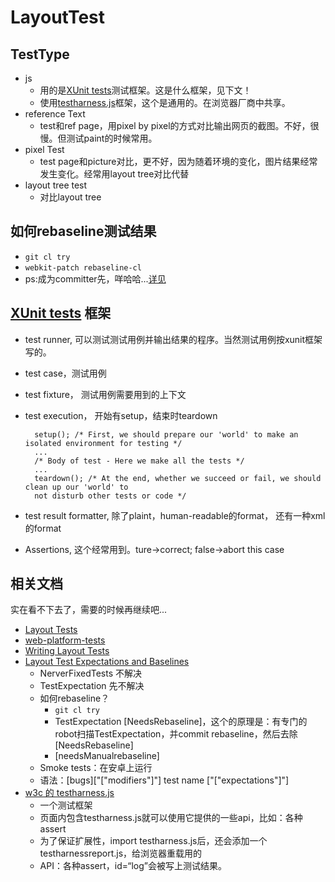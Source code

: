 # LayoutTest

## TestType
- js 
	- 用的是[XUnit tests](https://en.wikipedia.org/wiki/XUnit)测试框架。这是什么框架，见下文！
	- 使用[testharness.js](https://github.com/w3c/testharness.js)框架，这个是通用的。在浏览器厂商中共享。
- reference Text
	- test和ref page，用pixel by pixel的方式对比输出网页的截图。不好，很慢。但测试paint的时候常用。
- pixel Test
	- test page和picture对比，更不好，因为随着环境的变化，图片结果经常发生变化。经常用layout tree对比代替
- layout tree test
	- 对比layout tree


## 如何rebaseline测试结果
- `git cl try`
- `webkit-patch rebaseline-cl`
- ps:成为committer先，咩哈哈...[详见](https://groups.google.com/a/chromium.org/forum/#!starred/blink-dev/A4HwldX-wFo)


## [XUnit tests](https://en.wikipedia.org/wiki/XUnit) 框架
- test runner, 可以测试测试用例并输出结果的程序。当然测试用例按xunit框架写的。
- test case，测试用例
- test fixture， 测试用例需要用到的上下文
- test execution， 开始有setup，结束时teardown

		setup(); /* First, we should prepare our 'world' to make an isolated environment for testing */
		...
		/* Body of test - Here we make all the tests */
		...
		teardown(); /* At the end, whether we succeed or fail, we should clean up our 'world' to 
		not disturb other tests or code */
- test result formatter, 除了plaint，human-readable的format， 还有一种xml的format
- Assertions, 这个经常用到。ture->correct; false->abort this case

## 相关文档
实在看不下去了，需要的时候再继续吧...

- [Layout Tests](https://chromium.googlesource.com/chromium/src/+/master/docs/testing/layout_tests.md)
- [web-platform-tests](https://chromium.googlesource.com/chromium/src/+/master/docs/testing/web_platform_tests.md)
- [Writing Layout Tests](https://chromium.googlesource.com/chromium/src/+/master/docs/testing/writing_layout_tests.md)
- [Layout Test Expectations and Baselines](https://chromium.googlesource.com/chromium/src/+/master/docs/testing/layout_test_expectations.md)
	- NerverFixedTests 不解决
	- TestExpectation 先不解决
	- 如何rebaseline？
		- `git cl try` 
		- TestExpectation [NeedsRebaseline]，这个的原理是：有专门的robot扫描TestExpectation，并commit rebaseline，然后去除[NeedsRebaseline]
		- [needsManualrebaseline]
	- Smoke tests：在安卓上运行
	- 语法：[bugs]["["modifiers"]"] test name ["["expectations"]"]
- [w3c 的 testharness.js](https://github.com/w3c/testharness.js)
	- 一个测试框架
	- 页面内包含testharness.js就可以使用它提供的一些api，比如：各种assert
	- 为了保证扩展性，import testharness.js后，还会添加一个testharnessreport.js，给浏览器重载用的
	- API：各种assert，id=“log”会被写上测试结果。